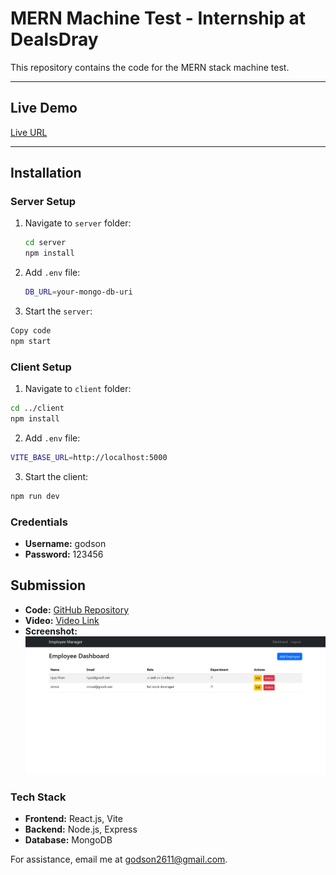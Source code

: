 # MERN Machine Test - Internship at DealsDray

This repository contains the code for the MERN stack machine test.

---

## Live Demo

[Live URL](https://your-live-url.com)

---

## Installation

### Server Setup

1. Navigate to `server` folder:

   ```bash
   cd server
   npm install

   ```

2. Add `.env` file:

   ```bash
   DB_URL=your-mongo-db-uri
   ```

3. Start the `server`:

```bash
Copy code
npm start
```

### Client Setup

1. Navigate to `client` folder:

```bash
cd ../client
npm install
```

2. Add `.env` file:

```bash
VITE_BASE_URL=http://localhost:5000
```

3. Start the client:

```bash
npm run dev
```

### Credentials

- **Username:** godson
- **Password:** 123456

## Submission

- **Code:** [GitHub Repository](https://github.com/Godson2611/DEALSDRAY-task)
- **Video:** [Video Link](https://drive.google.com/file/d/1hCK6L79auhvUp61eVbpSAMZoreKedvnx/view?usp=sharing)
- **Screenshot:** ![App Screenshot](./src/assets/screenshort.png)

### Tech Stack

- **Frontend:** React.js, Vite
- **Backend:** Node.js, Express
- **Database:** MongoDB

For assistance, email me at [godson2611@gmail.com](mailto:godson2611@gmail.com).
